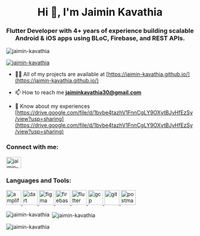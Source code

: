 <h1 align="center">Hi 👋, I'm Jaimin Kavathia</h1>
<h3 align="center">Flutter Developer with 4+ years of experience building scalable Android & iOS apps using BLoC, Firebase, and REST APIs.</h3>

<p align="left"> <img src="https://komarev.com/ghpvc/?username=jaimin-kavathia&label=Profile%20views&color=0e75b6&style=flat" alt="jaimin-kavathia" /> </p>

<p align="left"> <a href="https://github.com/ryo-ma/github-profile-trophy"><img src="https://github-profile-trophy.vercel.app/?username=jaimin-kavathia" alt="jaimin-kavathia" /></a> </p>

- 👨‍💻 All of my projects are available at [https://jaimin-kavathia.github.io/](https://jaimin-kavathia.github.io/)

- 📫 How to reach me **jaiminkavathia30@gmail.com**

- 📄 Know about my experiences [https://drive.google.com/file/d/1bvbe4tazhV1FnnCgLY9OXytBJyHfEzSy/view?usp=sharing](https://drive.google.com/file/d/1bvbe4tazhV1FnnCgLY9OXytBJyHfEzSy/view?usp=sharing)

<h3 align="left">Connect with me:</h3>
<p align="left">
<a href="https://linkedin.com/in/jaimin-kavathia-flutter-developer" target="blank"><img align="center" src="https://raw.githubusercontent.com/rahuldkjain/github-profile-readme-generator/master/src/images/icons/Social/linked-in-alt.svg" alt="jaimin-kavathia-flutter-developer" height="30" width="40" /></a>
</p>

<h3 align="left">Languages and Tools:</h3>
<p align="left"> <a href="https://aws.amazon.com/amplify/" target="_blank" rel="noreferrer"> <img src="https://docs.amplify.aws/assets/logo-dark.svg" alt="amplify" width="40" height="40"/> </a> <a href="https://dart.dev" target="_blank" rel="noreferrer"> <img src="https://www.vectorlogo.zone/logos/dartlang/dartlang-icon.svg" alt="dart" width="40" height="40"/> </a> <a href="https://www.figma.com/" target="_blank" rel="noreferrer"> <img src="https://www.vectorlogo.zone/logos/figma/figma-icon.svg" alt="figma" width="40" height="40"/> </a> <a href="https://firebase.google.com/" target="_blank" rel="noreferrer"> <img src="https://www.vectorlogo.zone/logos/firebase/firebase-icon.svg" alt="firebase" width="40" height="40"/> </a> <a href="https://flutter.dev" target="_blank" rel="noreferrer"> <img src="https://www.vectorlogo.zone/logos/flutterio/flutterio-icon.svg" alt="flutter" width="40" height="40"/> </a> <a href="https://cloud.google.com" target="_blank" rel="noreferrer"> <img src="https://www.vectorlogo.zone/logos/google_cloud/google_cloud-icon.svg" alt="gcp" width="40" height="40"/> </a> <a href="https://git-scm.com/" target="_blank" rel="noreferrer"> <img src="https://www.vectorlogo.zone/logos/git-scm/git-scm-icon.svg" alt="git" width="40" height="40"/> </a> <a href="https://postman.com" target="_blank" rel="noreferrer"> <img src="https://www.vectorlogo.zone/logos/getpostman/getpostman-icon.svg" alt="postman" width="40" height="40"/> </a> </p>

<p><img align="left" src="https://github-readme-stats.vercel.app/api/top-langs?username=jaimin-kavathia&show_icons=true&locale=en&layout=compact" alt="jaimin-kavathia" /></p>

<p>&nbsp;<img align="center" src="https://github-readme-stats.vercel.app/api?username=jaimin-kavathia&show_icons=true&locale=en" alt="jaimin-kavathia" /></p>

<p><img align="center" src="https://github-readme-streak-stats.herokuapp.com/?user=jaimin-kavathia&" alt="jaimin-kavathia" /></p>
